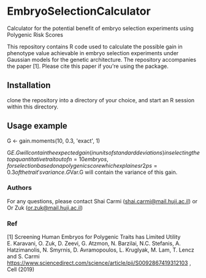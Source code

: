 # EmbryoSelectionCalculator
Calculator for the potential benefit of embryo selection experiments using Polygenic Risk Scores


This repository contains R code used to calculate the possible gain in phenotype value achievable in embryo selection experiments 
under Gaussian models for the genetic architecture. 
The repository accompanies the paper [1]. Please cite this paper if you're using the package. 

## Installation
clone the repository into a directory of your choice, and start an R session within this directory. 

## Usage example 
G <- gain.moments(10, 0.3, 'exact', 1)

G$E.G will contain the expected gain (in units of standard deviations) in selecting the top quantitative trait out of n=10 embryos, for selection based on a polygenic score which explaines r2ps=0.3 of the trait's variance. 
G$Var.G will contain the variance of this gain. 


### Authors
For any questions, please contact Shai Carmi (shai.carmi@mail.huji.ac.il) or Or Zuk (or.zuk@mail.huji.ac.il)


### Ref
[1] Screening Human Embryos for Polygenic Traits has Limited Utility <br>
E. Karavani, O. Zuk, D. Zeevi, G. Atzmon, N. Barzilai, N.C. Stefanis, A. Hatzimanolis, N. Smyrnis, D. Avramopoulos, L. Kruglyak, M. Lam, T. Lencz and S. Carmi <br>
https://www.sciencedirect.com/science/article/pii/S0092867419312103  , Cell (2019) 
 
